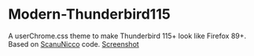 # Modern-Thunderbird115
A userChrome.css theme to make Thunderbird 115+ look like Firefox 89+. Based on [ScanuNicco](https://github.com/ScanuNicco/Modern-ThunderBird) code.
[Screenshot](https://ibb.co/4NFqXP8)
